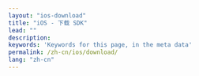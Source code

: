 ```yaml
---
layout: "ios-download"
title: "iOS - 下载 SDK"
lead: ""
description:
keywords: 'Keywords for this page, in the meta data'
permalink: /zh-cn/ios/download/
lang: "zh-cn"
---
```



<!-- >**Note:**

>1. 提供 `Objective-C` & `Swift` 版本的 Sample code
>2. Sample code 内不含 SDK lib 档
>3. iOS9 更新了安全条款 App Transport Security (ATS)，请参考[iOS9 ATS]来修改部份设定 -->

[升级最新SDK所需修改]: {{site.baseurl}}/zh-cn/ios/latest-news/update-to-SDK4_2_x/

[iOS9 ATS]: ../latest-news/ios9ats/
